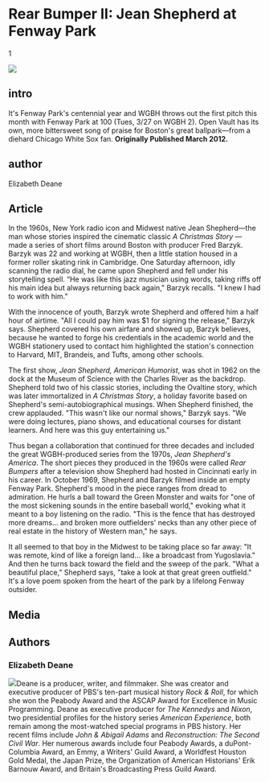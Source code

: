 # Rear Bumper II: Jean Shepherd at Fenway Park

1

![](https://s3.amazonaws.com/openvault.wgbh.org/scholar_exhibits/fenway_park/fenway_park_554x340.png)

## intro

It's Fenway Park's centennial year and WGBH throws out the first pitch this month with Fenway Park at 100 (Tues, 3/27 on WGBH 2). Open Vault has its own, more bittersweet song of praise for Boston's great ballpark—from a diehard Chicago White Sox fan. **Originally Published March 2012.**

## author

Elizabeth Deane

## Article

In the 1960s, New York radio icon and Midwest native Jean Shepherd—the man whose stories inspired the cinematic classic *A Christmas Story* — made a series of short films around Boston with producer Fred Barzyk. Barzyk was 22 and working at WGBH, then a little station housed in a former roller skating rink in Cambridge. One Saturday afternoon, idly scanning the radio dial, he came upon Shepherd and fell under his storytelling spell. “He was like this jazz musician using words, taking riffs off his main idea but always returning back again," Barzyk recalls. "I knew I had to work with him."

With the innocence of youth, Barzyk wrote Shepherd and offered him a half hour of airtime. "All I could pay him was $1 for signing the release," Barzyk says. Shepherd covered his own airfare and showed up, Barzyk believes, because he wanted to forge his credentials in the academic world and the WGBH stationery used to contact him highlighted the station's connection to Harvard, MIT, Brandeis, and Tufts, among other schools.

The first show, *Jean Shepherd, American Humorist*, was shot in 1962 on the dock at the Museum of Science with the Charles River as the backdrop. Shepherd told two of his classic stories, including the Ovaltine story, which was later immortalized in *A Christmas Story*, a holiday favorite based on Shepherd's semi-autobiographical musings. When Shepherd finished, the crew applauded. "This wasn't like our normal shows," Barzyk says. "We were doing lectures, piano shows, and educational courses for distant learners. And here was this guy entertaining us."

Thus began a collaboration that continued for three decades and included the great WGBH-produced series from the 1970s, *Jean Shepherd's America*. The short pieces they produced in the 1960s were called *Rear Bumpers* after a television show Shepherd had hosted in Cincinnati early in his career. In October 1969, Shepherd and Barzyk filmed inside an empty Fenway Park. Shepherd's mood in the piece ranges from dread to admiration. He hurls a ball toward the Green Monster and waits for "one of the most sickening sounds in the entire baseball world," evoking what it meant to a boy listening on the radio. "This is the fence that has destroyed more dreams... and broken more outfielders' necks than any other piece of real estate in the history of Western man," he says.

It all seemed to that boy in the Midwest to be taking place so far away: "It was remote, kind of like a foreign land... like a broadcast from Yugoslavia." And then he turns back toward the field and the sweep of the park. "What a beautiful place," Shepherd says, "take a look at that great green outfield." It's a love poem spoken from the heart of the park by a lifelong Fenway outsider.

## Media

[](http://localhost:3000/catalog?f[scholar_exhibits][]=fenway_park)

## Authors

### Elizabeth Deane
<img src="https://s3.amazonaws.com/openvault.wgbh.org/scholar_exhibits/headshots/deane_headshot.png" class="pull-left"></img>Deane is a producer, writer, and filmmaker. She was creator and executive producer of PBS's ten-part musical history *Rock & Roll*, for which she won the Peabody Award and the ASCAP Award for Excellence in Music Programming. Deane as executive producer for *The Kennedys* and *Nixon*, two presidential profiles for the history series *American Experience*, both remain among the most-watched special programs in PBS history. Her recent films include *John & Abigail Adams* and *Reconstruction: The Second Civil War*. Her numerous awards include four Peabody Awards, a duPont-Columbia Award, an Emmy, a Writers' Guild Award, a Worldfest Houston Gold Medal, the Japan Prize, the Organization of American Historians' Erik Barnouw Award, and Britain's Broadcasting Press Guild Award.
